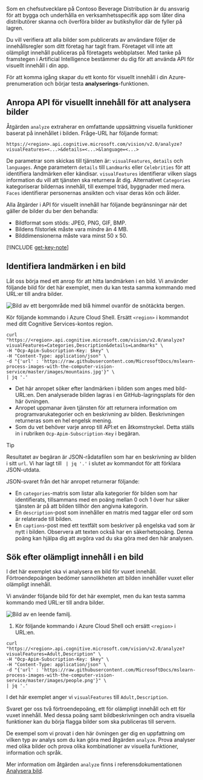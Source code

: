 Som en chefsutvecklare på Contoso Beverage Distribution är du ansvarig för att bygga och underhålla en verksamhetsspecifik app som låter dina distributörer skanna och överföra bilder av butikshyllor där de fyller på lagren. 

Du vill verifiera att alla bilder som publicerats av användare följer de innehållsregler som ditt företag har tagit fram. Företaget vill inte att olämpligt innehåll publiceras på företagets webbplatser. Med tanke på framstegen i Artificial Intelligence bestämmer du dig för att använda API för visuellt innehåll i din app. 

För att komma igång skapar du ett konto för visuellt innehåll i din Azure-prenumeration och börjar testa **analyserings**-funktionen.

## <a name="calling-the-computer-vision-api-to-analyze-images"></a>Anropa API för visuellt innehåll för att analysera bilder

Åtgärden `analyze` extraherar en omfattande uppsättning visuella funktioner baserat på innehållet i bilden. Fråge-URL har följande format:

`https://<region>.api.cognitive.microsoft.com/vision/v2.0/analyze?visualFeatures=<...>&details=<...>&language=<...>`

De parametrar som skickas till tjänsten är: `visualFeatures`, `details` och `languages`. Ange parametern `details` till `Landmarks` eller `Celebrities` för att identifiera landmärken eller kändisar. `visualFeatures` identifierar vilken slags information du vill att tjänsten ska returnera åt dig. Alternativet `Categories` kategoriserar bildernas innehåll, till exempel träd, byggnader med mera. `Faces` identifierar personernas ansikten och visar deras kön och ålder.

Alla åtgärder i API för visuellt innehåll har följande begränsningar när det gäller de bilder du ber den behandla:

- Bildformat som stöds: JPEG, PNG, GIF, BMP. 
- Bildens filstorlek måste vara mindre än 4 MB.
- Bilddimensionerna måste vara minst 50 x 50.

[!INCLUDE [get-key-note](./get-key.md)]

## <a name="identify-landmarks-in-an-image"></a>Identifiera landmärken i en bild

Låt oss börja med ett anrop för att hitta landmärken i en bild. Vi använder följande bild för det här exemplet, men du kan testa samma kommando med URL:er till andra bilder. 

![Bild av ett bergområde med blå himmel ovanför de snötäckta bergen.](../media/3-mountains.jpg)

Kör följande kommando i Azure Cloud Shell. Ersätt `<region>` i kommandot med ditt Cognitive Services-kontos region.

```azurecli
curl "https://<region>.api.cognitive.microsoft.com/vision/v2.0/analyze?visualFeatures=Categories,Description&details=Landmarks" \
-H "Ocp-Apim-Subscription-Key: $key" \
-H "Content-Type: application/json" \
-d "{'url' : 'https://raw.githubusercontent.com/MicrosoftDocs/mslearn-process-images-with-the-computer-vision-service/master/images/mountains.jpg'}" \
| jq '.'
```

- Det här anropet söker efter landmärken i bilden som anges med bild-URL:en. Den analyserade bilden lagras i en GitHub-lagringsplats för den här övningen. 
- Anropet uppmanar även tjänsten för att returnera information om programvarukategorier och en beskrivning av bilden. Beskrivningen returneras som en hel engelsk mening. 
- Som du vet behöver varje anrop till API:et en åtkomstnyckel. Detta ställs in i rubriken `Ocp-Apim-Subscription-Key` i begäran. 

> [!TIP]
> Resultatet av begäran är JSON-rådatafilen som har en beskrivning av bilden i sitt `url`. Vi har lagt till ` | jq '.'` i slutet av kommandot för att förklara JSON-utdata.

JSON-svaret från det här anropet returnerar följande:

- En `categories`-matris som listar alla kategorier för bilden som har identifierats, tillsammans med en poäng mellan 0 och 1 över hur säker tjänsten är på att bilden tillhör den angivna kategorin.
- En `description`-post som innehåller en matris med taggar eller ord som är relaterade till bilden.
- En `captions`-post med ett textfält som beskriver på engelska vad som är nytt i bilden. Observera att texten också har en säkerhetspoäng. Denna poäng kan hjälpa dig att avgöra vad du ska göra med den här analysen.


## <a name="check-for-inappropriate-content-in-an-image"></a>Sök efter olämpligt innehåll i en bild

I det här exemplet ska vi analysera en bild för vuxet innehåll. Förtroendepoängen bedömer sannolikheten att bilden innehåller vuxet eller olämpligt innehåll. 

Vi använder följande bild för det här exemplet, men du kan testa samma kommando med URL:er till andra bilder. 

![Bild av en leende familj.](../media/3-people.png)

1. Kör följande kommando i Azure Cloud Shell och ersätt `<region>` i URL:en.

```azurecli
curl "https://<region>.api.cognitive.microsoft.com/vision/v2.0/analyze?visualFeatures=Adult,Description" \
-H "Ocp-Apim-Subscription-Key: $key" \
-H "Content-Type: application/json" \
-d "{'url' : 'https://raw.githubusercontent.com/MicrosoftDocs/mslearn-process-images-with-the-computer-vision-service/master/images/people.png'}" \
| jq '.'
```

I det här exemplet anger vi `visualFeatures` till `Adult,Description`. 

Svaret ger oss två förtroendepoäng, ett för olämpligt innehåll och ett för vuxet innehåll. Med dessa poäng samt bildbeskrivningen och andra visuella funktioner kan du börja flagga bilder som ska publiceras till servern.

De exempel som vi provat i den här övningen ger dig en uppfattning om vilken typ av analys som du kan göra med åtgärden `analyze`. Prova analyser med olika bilder och prova olika kombinationer av visuella funktioner, information och språk.

Mer information om åtgärden `analyze` finns i referensdokumentationen [Analysera bild](https://westus.dev.cognitive.microsoft.com/docs/services/5adf991815e1060e6355ad44/operations/56f91f2e778daf14a499e1fa).